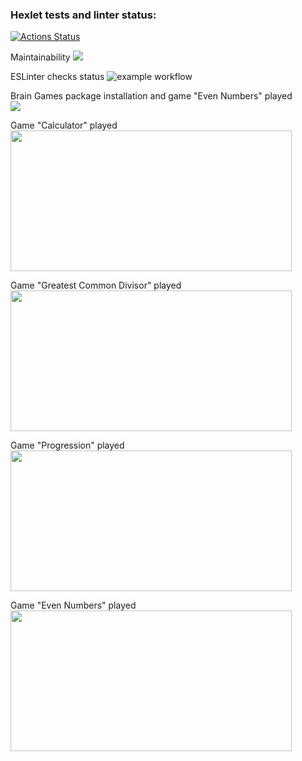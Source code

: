 ### Hexlet tests and linter status:
[![Actions Status](https://github.com/inadadurov/frontend-project-lvl1/workflows/hexlet-check/badge.svg)](https://github.com/inadadurov/frontend-project-lvl1/actions)

Maintainability
<a href="https://codeclimate.com/github/codeclimate/codeclimate/maintainability"><img src="https://api.codeclimate.com/v1/badges/a99a88d28ad37a79dbf6/maintainability" /></a>

ESLinter checks status
![example workflow](https://github.com/inadadurov/frontend-project-lvl1/actions/workflows/onPushESLinter-check.yml/badge.svg)

Brain Games package installation and game "Even Numbers" played <br />
<a href="https://asciinema.org/a/7YkMof45lvAENv95zB0mj1A6V" target="_blank"><img src="https://asciinema.org/a/7YkMof45lvAENv95zB0mj1A6V.svg" /></a>

Game "Calculator" played <br />
<a href="https://asciinema.org/a/vj5mQNKGYyTvDmmK2bOwxu4rK" target="_blank"><img src="https://asciinema.org/a/vj5mQNKGYyTvDmmK2bOwxu4rK.svg" width="450" height="225"/></a>

Game "Greatest Common Divisor" played <br />
<a href="https://asciinema.org/a/R70U82C8Fbzgp9XfvtBxeLXXx" target="_blank"><img src="https://asciinema.org/a/R70U82C8Fbzgp9XfvtBxeLXXx.svg" width="450" height="225"/></a>

Game "Progression" played <br />
<a href="https://asciinema.org/a/10IMpgCaHMmtOrd7DcigodOD5" target="_blank"><img src="https://asciinema.org/a/10IMpgCaHMmtOrd7DcigodOD5.svg" width="450" height="225"/></a>

Game "Even Numbers" played <br />
<a href="https://asciinema.org/a/fqSQypaEmBt6uR8mQCMYI6vxX" target="_blank"><img src="https://asciinema.org/a/fqSQypaEmBt6uR8mQCMYI6vxX.svg" width="450" height="225"/></a>
